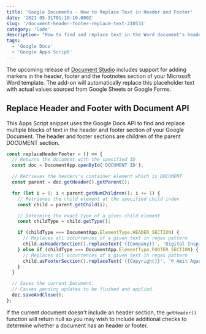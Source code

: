 ```yaml
---
title: 'Google Documents - How to Replace Text in Header and Footer'
date: '2021-05-31T01:10:10.000Z'
slug: '/document-header-footer-replace-text-210531'
category: 'Code'
description: "How to find and replace text in the Word document's header and footer section using the Google Document API."
tags:
  - 'Google Docs'
  - 'Google Apps Script'
---
```


The upcoming release of [Document Studio](https://workspace.google.com/marketplace/app/document_studio/429444628321) includes support for adding markers in the header, footer and the footnotes section of your Microsoft Word template. The add-on will automatically replace this placeholder text with actual values sourced from Google Sheets or Google Forms.

## Replace Header and Footer with Document API

This Apps Script snippet uses the Google Docs API to find and replace multiple blocks of text in the header and footer section of your Google Document. The header and footer sections are children of the parent DOCUMENT section.

```js
const replaceHeaderFooter = () => {
  // Returns the document with the specified ID
  const doc = DocumentApp.openById('DOCUMENT ID');

  // Retrieves the headers's container element which is DOCUMENT
  const parent = doc.getHeader().getParent();

  for (let i = 0; i < parent.getNumChildren(); i += 1) {
    // Retrieves the child element at the specified child index
    const child = parent.getChild(i);

    // Determine the exact type of a given child element
    const childType = child.getType();

    if (childType === DocumentApp.ElementType.HEADER_SECTION) {
      // Replaces all occurrences of a given text in regex pattern
      child.asHeaderSection().replaceText('{{Company}}', 'Digital Inspiration');
    } else if (childType === DocumentApp.ElementType.FOOTER_SECTION) {
      // Replaces all occurrences of a given text in regex pattern
      child.asFooterSection().replaceText('{{Copyright}}', '© Amit Agarwal');
    }
  }

  // Saves the current Document.
  // Causes pending updates to be flushed and applied.
  doc.saveAndClose();
};
```

If the current document doesn't include an header section, the `getHeader()` function will return null so you may wish to include additional checks to determine whether a document has an header or footer.
